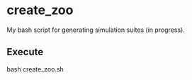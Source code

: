 # create_zoo
My bash script for generating simulation suites (in progress).

## Execute
bash create_zoo.sh 
